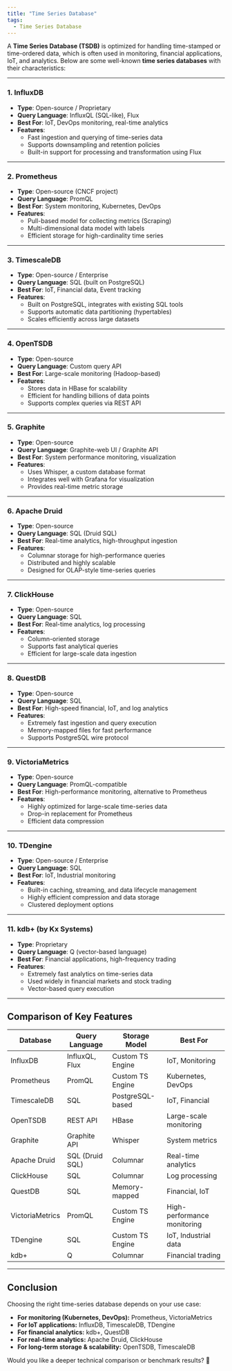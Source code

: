 ```yaml
---
title: "Time Series Database"
tags:
  - Time Series Database
---
```


A **Time Series Database (TSDB)** is optimized for handling time-stamped or time-ordered data, which is often used in monitoring, financial applications, IoT, and analytics. Below are some well-known **time series databases** with their characteristics:

---

### **1. InfluxDB**  
   - **Type**: Open-source / Proprietary  
   - **Query Language**: InfluxQL (SQL-like), Flux  
   - **Best For**: IoT, DevOps monitoring, real-time analytics  
   - **Features**:
     - Fast ingestion and querying of time-series data
     - Supports downsampling and retention policies  
     - Built-in support for processing and transformation using Flux  

---

### **2. Prometheus**  
   - **Type**: Open-source (CNCF project)  
   - **Query Language**: PromQL  
   - **Best For**: System monitoring, Kubernetes, DevOps  
   - **Features**:
     - Pull-based model for collecting metrics (Scraping)  
     - Multi-dimensional data model with labels  
     - Efficient storage for high-cardinality time series  

---

### **3. TimescaleDB**  
   - **Type**: Open-source / Enterprise  
   - **Query Language**: SQL (built on PostgreSQL)  
   - **Best For**: IoT, Financial data, Event tracking  
   - **Features**:
     - Built on PostgreSQL, integrates with existing SQL tools  
     - Supports automatic data partitioning (hypertables)  
     - Scales efficiently across large datasets  

---

### **4. OpenTSDB**  
   - **Type**: Open-source  
   - **Query Language**: Custom query API  
   - **Best For**: Large-scale monitoring (Hadoop-based)  
   - **Features**:
     - Stores data in HBase for scalability  
     - Efficient for handling billions of data points  
     - Supports complex queries via REST API  

---

### **5. Graphite**  
   - **Type**: Open-source  
   - **Query Language**: Graphite-web UI / Graphite API  
   - **Best For**: System performance monitoring, visualization  
   - **Features**:
     - Uses Whisper, a custom database format  
     - Integrates well with Grafana for visualization  
     - Provides real-time metric storage  

---

### **6. Apache Druid**  
   - **Type**: Open-source  
   - **Query Language**: SQL (Druid SQL)  
   - **Best For**: Real-time analytics, high-throughput ingestion  
   - **Features**:
     - Columnar storage for high-performance queries  
     - Distributed and highly scalable  
     - Designed for OLAP-style time-series queries  

---

### **7. ClickHouse**  
   - **Type**: Open-source  
   - **Query Language**: SQL  
   - **Best For**: Real-time analytics, log processing  
   - **Features**:
     - Column-oriented storage  
     - Supports fast analytical queries  
     - Efficient for large-scale data ingestion  

---

### **8. QuestDB**  
   - **Type**: Open-source  
   - **Query Language**: SQL  
   - **Best For**: High-speed financial, IoT, and log analytics  
   - **Features**:
     - Extremely fast ingestion and query execution  
     - Memory-mapped files for fast performance  
     - Supports PostgreSQL wire protocol  

---

### **9. VictoriaMetrics**  
   - **Type**: Open-source  
   - **Query Language**: PromQL-compatible  
   - **Best For**: High-performance monitoring, alternative to Prometheus  
   - **Features**:
     - Highly optimized for large-scale time-series data  
     - Drop-in replacement for Prometheus  
     - Efficient data compression  

---

### **10. TDengine**  
   - **Type**: Open-source / Enterprise  
   - **Query Language**: SQL  
   - **Best For**: IoT, Industrial monitoring  
   - **Features**:
     - Built-in caching, streaming, and data lifecycle management  
     - Highly efficient compression and data storage  
     - Clustered deployment options  

---

### **11. kdb+ (by Kx Systems)**  
   - **Type**: Proprietary  
   - **Query Language**: Q (vector-based language)  
   - **Best For**: Financial applications, high-frequency trading  
   - **Features**:
     - Extremely fast analytics on time-series data  
     - Used widely in financial markets and stock trading  
     - Vector-based query execution  

---

## **Comparison of Key Features**  

| Database       | Query Language | Storage Model | Best For |
|---------------|---------------|---------------|----------|
| InfluxDB      | InfluxQL, Flux | Custom TS Engine | IoT, Monitoring |
| Prometheus    | PromQL         | Custom TS Engine | Kubernetes, DevOps |
| TimescaleDB   | SQL            | PostgreSQL-based | IoT, Financial |
| OpenTSDB      | REST API       | HBase           | Large-scale monitoring |
| Graphite      | Graphite API   | Whisper        | System metrics |
| Apache Druid  | SQL (Druid SQL)| Columnar       | Real-time analytics |
| ClickHouse    | SQL            | Columnar       | Log processing |
| QuestDB       | SQL            | Memory-mapped  | Financial, IoT |
| VictoriaMetrics| PromQL        | Custom TS Engine | High-performance monitoring |
| TDengine      | SQL            | Custom TS Engine | IoT, Industrial data |
| kdb+          | Q              | Columnar       | Financial trading |

---

## **Conclusion**  
Choosing the right time-series database depends on your use case:  
- **For monitoring (Kubernetes, DevOps):** Prometheus, VictoriaMetrics  
- **For IoT applications:** InfluxDB, TimescaleDB, TDengine  
- **For financial analytics:** kdb+, QuestDB  
- **For real-time analytics:** Apache Druid, ClickHouse  
- **For long-term storage & scalability:** OpenTSDB, TimescaleDB  

Would you like a deeper technical comparison or benchmark results? 🚀
